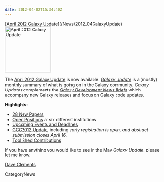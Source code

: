 ```yaml
---
date: 2012-04-02T15:34:40Z
---
```

<div class='newsItemHeader'>[April 2012 Galaxy Update](/News/2012_04GalaxyUpdate)</div>

<div class='right'><a href='/GalaxyUpdates/2012_04'><img src='/Images/Logos/GalaxyUpdate200.png' alt='April 2012 Galaxy Update' width=150 /></a></div>

The [April 2012 Galaxy Update](/GalaxyUpdates/2012_04) is now available.  *[Galaxy Update](/GalaxyUpdates)* is a (mostly) monthly summary of what is going on in the Galaxy community.  *Galaxy Updates* complements the *[Galaxy Development News Briefs](/DevNewsBriefs)* which accompany new Galaxy releases and focus on Galaxy code updates.

**Highlights:**

* [28 New Papers](/GalaxyUpdates/2012_03#new-papers)
* [Open Positions](/GalaxyUpdates/2012_03#whos-hiring) at six different institutions
* [Upcoming Events and Deadlines](/GalaxyUpdates/2012_03#upcoming-events-and-deadlines)
* [GCC2012 Update](/GalaxyUpdates/2012_03#gcc2012-update), including *early registration is open, and abstract submission closes April 16.*
* [Tool Shed Contributions](/GalaxyUpdates/2012_03#tool-shed-contributions)
 
If you have anything you would like to see in the May *[Galaxy Update](/GalaxyUpdates)*, please let me know.

[Dave Clements](/DaveClements)


CategoryNews
